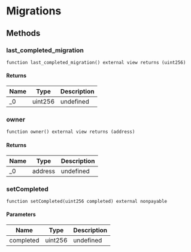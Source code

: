 # Migrations









## Methods

### last_completed_migration

```solidity
function last_completed_migration() external view returns (uint256)
```






#### Returns

| Name | Type | Description |
|---|---|---|
| _0 | uint256 | undefined |

### owner

```solidity
function owner() external view returns (address)
```






#### Returns

| Name | Type | Description |
|---|---|---|
| _0 | address | undefined |

### setCompleted

```solidity
function setCompleted(uint256 completed) external nonpayable
```





#### Parameters

| Name | Type | Description |
|---|---|---|
| completed | uint256 | undefined |




